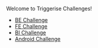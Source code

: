 Welcome to Triggerise Challenges!

- [BE Challenge](https://github.com/Triggerise/challenges/wiki/Triggerise-BE-Challenge)
- [FE Challenge](https://github.com/Triggerise/challenges/wiki/Triggerise-FE-Challenge)
- [BI Challenge](https://github.com/Triggerise/challenges/wiki/Triggerise-BI-Challenge)
- [Android Challenge](https://github.com/Triggerise/challenges/wiki/Triggerise-Android-Challenge)

